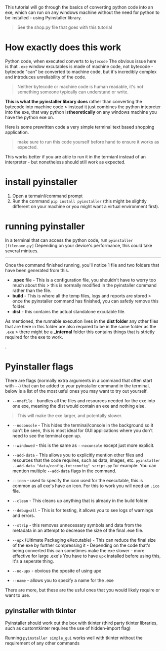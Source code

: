 This tutorial will go through the basics of converting python code into an exe, which can run on any windows machine without the need for python to be installed - using Pyinstaller library.

> See the shop.py file that goes with this tutorial

# How exactly does this work
Python code, when executed converts to `bytecode` 
The obvious issue here is that `.exe` window excutables is made of machine code, not bytecode - bytecode "can" be converted to machine code, but it's incredibly complex and introduces unreliability of the code.

> Neither bytecode or machine code is human readable, it's not something someone typically can understand or write.

**This is what the pyinstaller library does** rather than converting the bytecode into machine code > instead it just combines the python intepreter into the exe, that way python is**theoretically** on any windows machine you have the python exe on.

Here is some prewritten code a very simple terminal text based shopping application.

> make sure to run this code yourself before hand to ensure it works as expected.

This works better if you are able to run it in the termianl instead of an interpreter - but nonetheless should still work as expected.

# install pyinstaller
1. Open a termainl/command prompt
2. Run the command `pip install pyinstaller` (this might be slightly different on your machine or you might want a virtual environment first).

# running pyinstaller
In a terminal that can access the python code, run
`pyinstaller [filename.py]`
Depending on your device's performance, this could take several mintues.

__                                                                                                                                                __

Once the command finished running, you'll notice 1 file and two folders that have been generated from this.

- **.spec** file - This is a configuration file, you shouldn't have to worry too much about this > this is normally modified in the pyinstaller command rather than the file.
- **build** - This is where all the temp files, logs and reports are stored > once the pyinstaller command has finished, you can safetly remove this folder.
- **dist** - this contains the actual standalone excutable file.

As mentioned, the runnable execution lives in the **dist folder** any other files that are here in this folder are also required to be in the same folder as the `.exe` > there might be a **_internal** folder this contains things that is strictly required for the exe to work.




.



# Pyinstaller flags
There are flags (normally extra arguments in a command that often start with `--`) that can be added to your pyinstaller command in the terminal, below is a list of the most usful ones you may want to try out yourself.

- `--onefile` - bundles all the files and resources needed for the exe into one exe, meaning the dist would contain an exe and nothing else.
> This will make the exe larger, and potentally slower.

- `--noconsole` - This hides the terminal/console in the background so it can't be seen, this is most ideal for GUI applications where you don't need to see the terminal open up.

- `--windowed` - this is the same as `--noconsole` except just more explicit. 

- `--add-data` - This allows you to explicitly mention other files and resources that the code requires, such as data, images, etc. `pyinstaller --add-data "data/config.txt:config" script.py` for example. You can mention multiple `--add-data` flags in the command.

- `--icon` - used to specify the icon used for the executable, this is common as all exe's have an icon. For this to work you will need an `.ico` file.

- `--clean` - This cleans up anything that is already in the build folder.

- `--debug=all` - This is for testing, it allows you to see logs of warnings and errors.

- `--strip` - this removes unnecessary  symbols and data from the metadata in an attempt to decrease the size of the final .exe file.

- `--upx` (Ultimate Packaging eXecutable) - This can reduce the final size of the exe by further compressing it - Depending on the code that's being converted this can sometimes make the exe slower - more effective for large .exe's 
You have to have `upx` installed before using this, it's a seperate thing.

- `--no-upx` - obvious the oposite of using upx

- `--name` - allows you to specify a name for the .exe

There are more, but these are the usful ones that you would likely require or want to use.



## pyinstaller with tkinter
Pyinstaller should work out the box with tkinter (third party tkinter libraries, such as customtkinter requires the use of hidden-import flag)

Running
`pyinstaller simple_gui` works well with tkinter without the requirement of any other commands
